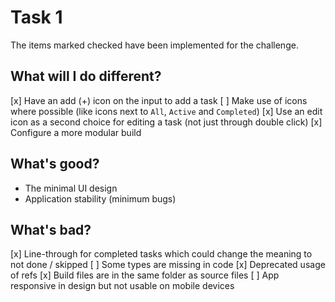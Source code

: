 # Task 1

The items marked checked have been implemented for the challenge.

## What will I do different?

[x] Have an add (+) icon on the input to add a task
[ ] Make use of icons where possible (like icons next to `All`, `Active` and `Completed`)
[x] Use an edit icon as a second choice for editing a task (not just through double click)
[x] Configure a more modular build

## What's good?

* The minimal UI design
* Application stability (minimum bugs)

## What's bad?

[x] Line-through for completed tasks which could change the meaning to not done / skipped
[ ] Some types are missing in code
[x] Deprecated usage of refs
[x] Build files are in the same folder as source files
[ ] App responsive in design but not usable on mobile devices
